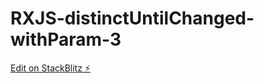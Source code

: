 # RXJS-distinctUntilChanged-withParam-3

[Edit on StackBlitz ⚡️](https://stackblitz.com/edit/typescript-ftefki)